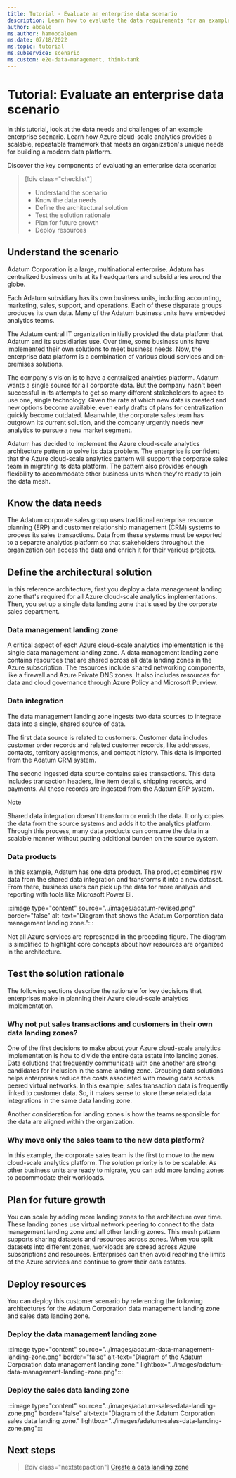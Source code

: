 ```yaml
---
title: Tutorial - Evaluate an enterprise data scenario
description: Learn how to evaluate the data requirements for an example enterprise scenario. Learn how Azure cloud-scale analytics provides a scalable, repeatable framework that meets an organization's unique needs for building a modern data platform.
author: abdale
ms.author: hamoodaleem
ms.date: 07/18/2022
ms.topic: tutorial
ms.subservice: scenario
ms.custom: e2e-data-management, think-tank
---
```


# Tutorial: Evaluate an enterprise data scenario

In this tutorial, look at the data needs and challenges of an example enterprise scenario. Learn how Azure cloud-scale analytics provides a scalable, repeatable framework that meets an organization's unique needs for building a modern data platform.

Discover the key components of evaluating an enterprise data scenario:

> [!div class="checklist"]
>
> - Understand the scenario
> - Know the data needs
> - Define the architectural solution
> - Test the solution rationale
> - Plan for future growth
> - Deploy resources

## Understand the scenario

Adatum Corporation is a large, multinational enterprise. Adatum has centralized business units at its headquarters and subsidiaries around the globe.

Each Adatum subsidiary has its own business units, including accounting, marketing, sales, support, and operations. Each of these disparate groups produces its own data. Many of the Adatum business units have embedded analytics teams.

The Adatum central IT organization initially provided the data platform that Adatum and its subsidiaries use. Over time, some business units have implemented their own solutions to meet business needs. Now, the enterprise data platform is a combination of various cloud services and on-premises solutions.

The company's vision is to have a centralized analytics platform. Adatum wants a single source for all corporate data. But the company hasn't been successful in its attempts to get so many different stakeholders to agree to use one, single technology. Given the rate at which new data is created and new options become available, even early drafts of plans for centralization quickly become outdated. Meanwhile, the corporate sales team has outgrown its current solution, and the company urgently needs new analytics to pursue a new market segment.

Adatum has decided to implement the Azure cloud-scale analytics architecture pattern to solve its data problem. The enterprise is confident that the Azure cloud-scale analytics pattern will support the corporate sales team in migrating its data platform. The pattern also provides enough flexibility to accommodate other business units when they're ready to join the data mesh.

## Know the data needs

The Adatum corporate sales group uses traditional enterprise resource planning (ERP) and customer relationship management (CRM) systems to process its sales transactions. Data from these systems must be exported to a separate analytics platform so that stakeholders throughout the organization can access the data and enrich it for their various projects.

## Define the architectural solution

In this reference architecture, first you deploy a data management landing zone that's required for all Azure cloud-scale analytics implementations. Then, you set up a single data landing zone that's used by the corporate sales department.

### Data management landing zone

A critical aspect of each Azure cloud-scale analytics implementation is the single data management landing zone. A data management landing zone contains resources that are shared across all data landing zones in the Azure subscription. The resources include shared networking components, like a firewall and Azure Private DNS zones. It also includes resources for data and cloud governance through Azure Policy and Microsoft Purview.

### Data integration

The data management landing zone ingests two data sources to integrate data into a single, shared source of data.

The first data source is related to customers. Customer data includes customer order records and related customer records, like addresses, contacts, territory assignments, and contact history. This data is imported from the Adatum CRM system.

The second ingested data source contains sales transactions. This data includes transaction headers, line item details, shipping records, and payments. All these records are ingested from the Adatum ERP system.

> [!NOTE]
> Shared data integration doesn't transform or enrich the data. It only copies the data from the source systems and adds it to the analytics platform. Through this process, many data products can consume the data in a scalable manner without putting additional burden on the source system.

### Data products

In this example, Adatum has one data product. The product combines raw data from the shared data integration and transforms it into a new dataset. From there, business users can pick up the data for more analysis and reporting with tools like Microsoft Power BI.

:::image type="content" source="../images/adatum-revised.png" border="false" alt-text="Diagram that shows the Adatum Corporation data management landing zone.":::

Not all Azure services are represented in the preceding figure. The diagram is simplified to highlight core concepts about how resources are organized in the architecture.

## Test the solution rationale

The following sections describe the rationale for key decisions that enterprises make in planning their Azure cloud-scale analytics implementation.

### Why not put sales transactions and customers in their own data landing zones?

One of the first decisions to make about your Azure cloud-scale analytics implementation is how to divide the entire data estate into landing zones. Data solutions that frequently communicate with one another are strong candidates for inclusion in the same landing zone. Grouping data solutions helps enterprises reduce the costs associated with moving data across peered virtual networks. In this example, sales transaction data is frequently linked to customer data. So, it makes sense to store these related data integrations in the same data landing zone.

Another consideration for landing zones is how the teams responsible for the data are aligned within the organization.

### Why move only the sales team to the new data platform?

In this example, the corporate sales team is the first to move to the new cloud-scale analytics platform. The solution priority is to be scalable. As other business units are ready to migrate, you can add more landing zones to accommodate their workloads.

## Plan for future growth

You can scale by adding more landing zones to the architecture over time. These landing zones use virtual network peering to connect to the data management landing zone and all other landing zones. This mesh pattern supports sharing datasets and resources across zones. When you split datasets into different zones, workloads are spread across Azure subscriptions and resources. Enterprises can then avoid reaching the limits of the Azure services and continue to grow their data estates.

## Deploy resources

You can deploy this customer scenario by referencing the following architectures for the Adatum Corporation data management landing zone and sales data landing zone.

### Deploy the data management landing zone

:::image type="content" source="../images/adatum-data-management-landing-zone.png" border="false" alt-text="Diagram of the Adatum Corporation data management landing zone." lightbox="../images/adatum-data-management-landing-zone.png":::

### Deploy the sales data landing zone

:::image type="content" source="../images/adatum-sales-data-landing-zone.png" border="false" alt-text="Diagram of the Adatum Corporation sales data landing zone." lightbox="../images/adatum-sales-data-landing-zone.png":::

## Next steps

> [!div class="nextstepaction"]
> [Create a data landing zone](tutorial-create-data-landing-zone.md)
